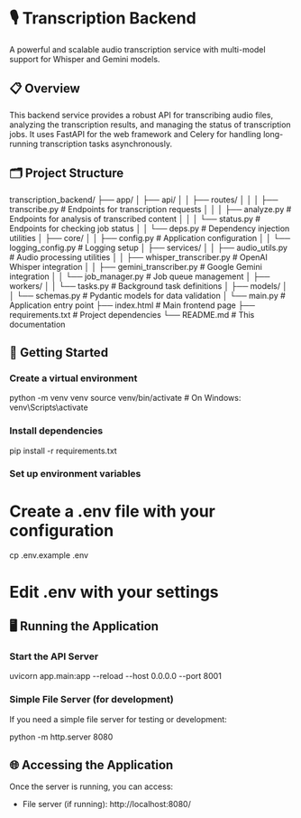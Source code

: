 # 🎙️ Transcription Backend

A powerful and scalable audio transcription service with multi-model support for Whisper and Gemini models.

## 📋 Overview

This backend service provides a robust API for transcribing audio files, analyzing the transcription results, and managing the status of transcription jobs. It uses FastAPI for the web framework and Celery for handling long-running transcription tasks asynchronously.

## 🗂️ Project Structure
transcription_backend/
├── app/
│   ├── api/
│   │   ├── routes/
│   │   │   ├── transcribe.py    # Endpoints for transcription requests
│   │   │   ├── analyze.py       # Endpoints for analysis of transcribed content
│   │   │   └── status.py        # Endpoints for checking job status
│   │   └── deps.py              # Dependency injection utilities
│   ├── core/
│   │   ├── config.py            # Application configuration
│   │   └── logging_config.py    # Logging setup
│   ├── services/
│   │   ├── audio_utils.py       # Audio processing utilities
│   │   ├── whisper_transcriber.py  # OpenAI Whisper integration
│   │   ├── gemini_transcriber.py   # Google Gemini integration
│   │   └── job_manager.py       # Job queue management
│   ├── workers/
│   │   └── tasks.py             # Background task definitions
│   ├── models/
│   │   └── schemas.py           # Pydantic models for data validation
│   └── main.py                  # Application entry point
├── index.html                   # Main frontend page
├── requirements.txt             # Project dependencies
└── README.md                    # This documentation

## 🚀 Getting Started

### Create a virtual environment
python -m venv venv
source venv/bin/activate  # On Windows: venv\Scripts\activate

### Install dependencies
pip install -r requirements.txt

### Set up environment variables

# Create a .env file with your configuration
cp .env.example .env
# Edit .env with your settings

## 🖥️ Running the Application

### Start the API Server

uvicorn app.main:app --reload --host 0.0.0.0 --port 8001

### Simple File Server (for development)

If you need a simple file server for testing or development:

python -m http.server 8080

## 🌐 Accessing the Application

Once the server is running, you can access:

- File server (if running): http://localhost:8080/